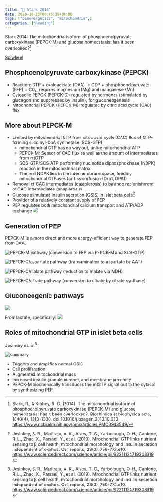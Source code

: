```yaml
---
title: "📝 Stark 2014"
date: 2020-10-23T00:45:39+08:00
tags: ["bioenergetics", "mitochondria",]
categories: ["Reading"]
---
```


Stark 2014: The mitochondrial isoform of phosphoenolpyruvate carboxykinase (PEPCK-M) and glucose homeostasis: has it been overlooked?[^Stark2014]

[Sciwheel](https://sciwheel.com/work/#/items/5702594/)

<!--more-->

## Phosphoenolpyruvate carboxykinase (PEPCK)
* Reaction: GTP + oxaloacetate (OAA) → GDP + phosphoenolpyruvate (PEP) + CO₂, requires magnesium (Mg) and manganese (Mn)
* Cytosolic PEPCK (PEPCK-C): regulated by hormones (stimulated by glucagon and suppressed by insulin), for gluconeogenesis
* Mitochondrial PEPCK (PEPCK-M): regulated by citric acid cycle (CAC) flux

## More about PEPCK-M
* Limited by mitochondrial GTP from citric acid cycle (CAC) flux of GTP-forming succinyl-CoA synthetase (SCS-GTP)
  * mitochondrial GTP has no way out, unlike mitochondrial ATP
  * PEPCK-M: Sensor of CAC flux as well as the amount of intermediates from mtGTP
  * SCS-GTP/SCS-ATP performing nucleotide diphosphokinase (NDPK) reaction in the mitochodnrial matrix
  * The real NDPK lies in the intermembrane space, feeding mitochondrial GTPases for fission/fusion (Drp1, OPA1)
* Removal of CAC intermediates (cataplerosis) to balance replenishment of CAC intermediates (anaplerosis)
* Glucose stimulated insulin secretion (GSIS) in islet beta cells[^Jesinkey2019]
* Provider of a relatively constant supply of PEP
* PEP regulates both mitochondrial calcium transport and ATP/ADP exchange
![](https://www.ncbi.nlm.nih.gov/pmc/articles/PMC3943549/bin/nihms-535670-f0002.jpg)

## Generation of PEP

PEPCK-M is a more direct and more energy-efficient way to generate PEP from OAA.

![](https://www.ncbi.nlm.nih.gov/pmc/articles/PMC3943549/bin/nihms-535670-f0005.jpg "PEPCK-M pathway (conversion to PEP via PEPCK-M and SCS-GTP)")

![](https://www.ncbi.nlm.nih.gov/pmc/articles/PMC3943549/bin/nihms-535670-f0006.jpg "PEPCK-C/aspartate pathway (transamination to aspartate by AAT)")

![](https://www.ncbi.nlm.nih.gov/pmc/articles/PMC3943549/bin/nihms-535670-f0007.jpg "PEPCK-C/malate pathway (reduction to malate via MDH)")

![](https://www.ncbi.nlm.nih.gov/pmc/articles/PMC3943549/bin/nihms-535670-f0008.jpg "PEPCK-C/citrate pathway (conversion to citrate by citrate synthase)")

## Gluconeogenic pathways
![](https://www.ncbi.nlm.nih.gov/pmc/articles/PMC3943549/bin/nihms-535670-f0003.jpg)

From lactate, specifically:
![](https://www.ncbi.nlm.nih.gov/pmc/articles/PMC3943549/bin/nihms-535670-f0004.jpg)

## Roles of mitochondrial GTP in islet beta cells

Jesinkey et. al [^Jesinkey2019]

![](https://ars.els-cdn.com/content/image/1-s2.0-S2211124719308319-fx1_lrg.jpg "summary")

* Triggers and amplifies normal GSIS
* Cell proliferation
* Augmented mitochondrial mass
* Increased insulin granule number, and membrane proximity
* PEPCK-M biochemically transduces the mtGTP signal out to the cytosol by synthesizing PEP

[^Stark2014]: Stark, R., & Kibbey, R. G. (2014). The mitochondrial isoform of phosphoenolpyruvate carboxykinase (PEPCK-M) and glucose homeostasis: has it been overlooked?. Biochimica et biophysica acta, 1840(4), 1313–1330. doi:10.1016/j.bbagen.2013.10.033 https://www.ncbi.nlm.nih.gov/pmc/articles/PMC3943549/

[^Jesinkey2019]: Jesinkey, S. R., Madiraju, A. K., Alves, T. C., Yarborough, O. H., Cardone, R. L., Zhao, X., Parsaei, Y., et al. (2019). Mitochondrial GTP links nutrient sensing to β cell health, mitochondrial morphology, and insulin secretion independent of oxphos. Cell reports, 28(3), 759-772.e10. https://www.sciencedirect.com/science/article/pii/S2211124719308319

